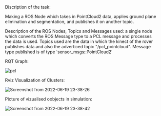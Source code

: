 Discription of the task: 
 
Making a ROS Node which takes in PointCloud2 data, applies ground plane elimination and segmentation, and publishes it on another topic.
 
Description of the ROS Nodes, Topics and Messages used:
a single node which converts the ROS Message type to a PCL message and processes the data is used. Topics used are the data in which the kinect of the rover publishes data and also the adverticed topic "/pcl_pointcloud". Message type published is of type 'sensor_msgs::PointCloud2'
 
RQT Graph: 
 
![pcl](https://user-images.githubusercontent.com/88363398/174494898-225bff83-5b5b-4060-90d0-ab3cc74a6ebd.png) 
 
Rviz Visualization of Clusters: 
 
![Screenshot from 2022-06-19 23-38-26](https://user-images.githubusercontent.com/88363398/174494914-de020700-640a-46b9-b66d-93b870aaae34.png)
 
Picture of vizualised oobjects in simulation: 
 
![Screenshot from 2022-06-19 23-38-42](https://user-images.githubusercontent.com/88363398/174494962-12b1e71d-284e-42df-904f-a0aba10b469b.png)

